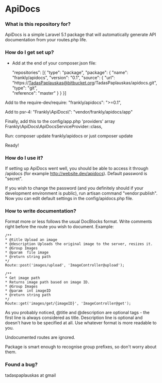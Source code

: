 # ApiDocs #

### What is this repository for? ###

ApiDocs is a simple Laravel 5.1 package that will automatically generate API documentation from your routes.php life.

### How do I get set up? ###

* Add at the end of your composer.json file:

	"repositories": [{
		"type": "package",
		"package": {
			"name": "frankly/apidocs",
			"version": "0.1",
			"source": {
				"url": "https://TadasPaplauskas@bitbucket.org/TadasPaplauskas/apidocs.git",
				"type": "git",              
				"reference": "master"
			}
		}
	}]
	
Add to the require-dev/require:
	"frankly/apidocs": ">=0.1",
	
Add to psr-4:
	"Frankly\\ApiDocs\\": "vendor/frankly/apidocs/app"

Finally, add this to the config/app.php 'providers' array
	Frankly\ApiDocs\ApiDocsServiceProvider::class,
	
Run:
	composer update frankly/apidocs
	or just
	composer update
	
	
Ready!

### How do I use it? ###

If setting up ApiDocs went well, you should be able to access it through /apidocs (for example http://website.dev/apidocs). Default password is "secret".

If you wish to change the password (and you definitely should if your development environment is public), run artisan command "vendor:publish". Now you can edit default settings in the config/apidocs.php file.

### How to write documentation? ###

Format more or less follows the usual DocBlocks format. Write comments right before the route you wish to document. Example:

    /**
    * @title Upload an image
    * @description Uploads the original image to the server, resizes it.
    * @Group Images
    * @param  file image
    * @return string path
    */
    Route::post('images/upload', 'ImageController@upload');
    
    /**
    * Get image path
    * Returns image path based on image ID.
    * @Group Images
    * @param  int imageID
    * @return string path
    */
    Route::get('images/get/{imageID}', 'ImageController@get');

As you probably noticed, @title and @description are optional tags - the first line is always considered as title. 
Description line is optional and doesn't have to be specified at all. Use whatever format is more readable to you.

Undocumented routes are ignored.

Package is smart enough to recognise group prefixes, so don't worry about them.

### Found a bug? ###

 tadaspaplauskas at gmail